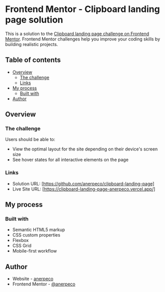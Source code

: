 # Frontend Mentor - Clipboard landing page solution

This is a solution to the [Clipboard landing page challenge on Frontend Mentor](https://www.frontendmentor.io/challenges/clipboard-landing-page-5cc9bccd6c4c91111378ecb9). Frontend Mentor challenges help you improve your coding skills by building realistic projects.

## Table of contents

- [Overview](#overview)
  - [The challenge](#the-challenge)
  - [Links](#links)
- [My process](#my-process)
  - [Built with](#built-with)
- [Author](#author)

## Overview

### The challenge

Users should be able to:

- View the optimal layout for the site depending on their device's screen size
- See hover states for all interactive elements on the page

### Links

- Solution URL: [https://github.com/anerpeco/clipboard-landing-page]
- Live Site URL: [https://clipboard-landing-page-anerpeco.vercel.app/]

## My process

### Built with

- Semantic HTML5 markup
- CSS custom properties
- Flexbox
- CSS Grid
- Mobile-first workflow

## Author

- Website - [anerpeco](https://github.com/anerpeco)
- Frontend Mentor - [@anerpeco](https://www.frontendmentor.io/profile/anerpeco)
